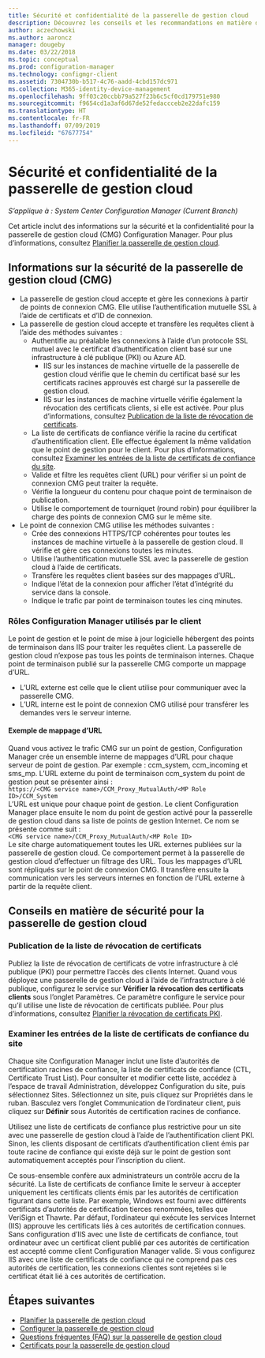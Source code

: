 ```yaml
---
title: Sécurité et confidentialité de la passerelle de gestion cloud
description: Découvrez les conseils et les recommandations en matière de sécurité et de confidentialité concernant la passerelle de gestion cloud.
author: aczechowski
ms.author: aaroncz
manager: dougeby
ms.date: 03/22/2018
ms.topic: conceptual
ms.prod: configuration-manager
ms.technology: configmgr-client
ms.assetid: 7304730b-b517-4c76-aadd-4cbd157dc971
ms.collection: M365-identity-device-management
ms.openlocfilehash: 9ff03c20ccbb79a527f23b6c5cf0cd179751e980
ms.sourcegitcommit: f9654cd1a3af6d67de52fedaccceb2e22dafc159
ms.translationtype: HT
ms.contentlocale: fr-FR
ms.lasthandoff: 07/09/2019
ms.locfileid: "67677754"
---
```

# <a name="security-and-privacy-for-the-cloud-management-gateway"></a>Sécurité et confidentialité de la passerelle de gestion cloud

*S’applique à : System Center Configuration Manager (Current Branch)*

Cet article inclut des informations sur la sécurité et la confidentialité pour la passerelle de gestion cloud (CMG) Configuration Manager. Pour plus d’informations, consultez [Planifier la passerelle de gestion cloud](/sccm/core/clients/manage/cmg/plan-cloud-management-gateway).

## <a name="cmg-security-details"></a>Informations sur la sécurité de la passerelle de gestion cloud (CMG)
- La passerelle de gestion cloud accepte et gère les connexions à partir de points de connexion CMG. Elle utilise l’authentification mutuelle SSL à l’aide de certificats et d’ID de connexion.
- La passerelle de gestion cloud accepte et transfère les requêtes client à l’aide des méthodes suivantes :
    - Authentifie au préalable les connexions à l’aide d’un protocole SSL mutuel avec le certificat d’authentification client basé sur une infrastructure à clé publique (PKI) ou Azure AD. 
      - IIS sur les instances de machine virtuelle de la passerelle de gestion cloud vérifie que le chemin du certificat basé sur les certificats racines approuvés est chargé sur la passerelle de gestion cloud.
      - IIS sur les instances de machine virtuelle vérifie également la révocation des certificats clients, si elle est activée. Pour plus d’informations, consultez [Publication de la liste de révocation de certificats](#bkmk_crl).
    - La liste de certificats de confiance vérifie la racine du certificat d’authentification client. Elle effectue également la même validation que le point de gestion pour le client. Pour plus d’informations, consultez [Examiner les entrées de la liste de certificats de confiance du site](#bkmk_ctl).
    - Valide et filtre les requêtes client (URL) pour vérifier si un point de connexion CMG peut traiter la requête.  
    - Vérifie la longueur du contenu pour chaque point de terminaison de publication.
    - Utilise le comportement de tourniquet (round robin) pour équilibrer la charge des points de connexion CMG sur le même site.
- Le point de connexion CMG utilise les méthodes suivantes :
    - Crée des connexions HTTPS/TCP cohérentes pour toutes les instances de machine virtuelle à la passerelle de gestion cloud. Il vérifie et gère ces connexions toutes les minutes.
    - Utilise l’authentification mutuelle SSL avec la passerelle de gestion cloud à l’aide de certificats.
    - Transfère les requêtes client basées sur des mappages d’URL.
    - Indique l’état de la connexion pour afficher l’état d’intégrité du service dans la console.
    - Indique le trafic par point de terminaison toutes les cinq minutes.

### <a name="configuration-manager-client-facing-roles"></a>Rôles Configuration Manager utilisés par le client
Le point de gestion et le point de mise à jour logicielle hébergent des points de terminaison dans IIS pour traiter les requêtes client. La passerelle de gestion cloud n’expose pas tous les points de terminaison internes. Chaque point de terminaison publié sur la passerelle CMG comporte un mappage d’URL.
  - L’URL externe est celle que le client utilise pour communiquer avec la passerelle CMG.
  - L’URL interne est le point de connexion CMG utilisé pour transférer les demandes vers le serveur interne.

#### <a name="url-mapping-example"></a>Exemple de mappage d’URL
Quand vous activez le trafic CMG sur un point de gestion, Configuration Manager crée un ensemble interne de mappages d’URL pour chaque serveur de point de gestion. Par exemple : ccm_system, ccm_incoming et sms_mp. L’URL externe du point de terminaison ccm_system du point de gestion peut se présenter ainsi :  
`https://<CMG service name>/CCM_Proxy_MutualAuth/<MP Role ID>/CCM_System`  
L’URL est unique pour chaque point de gestion. Le client Configuration Manager place ensuite le nom du point de gestion activé pour la passerelle de gestion cloud dans sa liste de points de gestion Internet. Ce nom se présente comme suit :  
`<CMG service name>/CCM_Proxy_MutualAuth/<MP Role ID>`  
Le site charge automatiquement toutes les URL externes publiées sur la passerelle de gestion cloud. Ce comportement permet à la passerelle de gestion cloud d’effectuer un filtrage des URL. Tous les mappages d’URL sont répliqués sur le point de connexion CMG. Il transfère ensuite la communication vers les serveurs internes en fonction de l’URL externe à partir de la requête client.



## <a name="security-guidance-for-cmg"></a>Conseils en matière de sécurité pour la passerelle de gestion cloud


<a name="bkmk_crl"></a>

### <a name="publish-the-certificate-revocation-list"></a>Publication de la liste de révocation de certificats

Publiez la liste de révocation de certificats de votre infrastructure à clé publique (PKI) pour permettre l’accès des clients Internet. Quand vous déployez une passerelle de gestion cloud à l’aide de l’infrastructure à clé publique, configurez le service sur **Vérifier la révocation des certificats clients** sous l’onglet Paramètres. Ce paramètre configure le service pour qu’il utilise une liste de révocation de certificats publiée. Pour plus d’informations, consultez [Planifier la révocation de certificats PKI](/sccm/core/plan-design/security/plan-for-security#BKMK_PlanningForCRLs).



<a name="bkmk_ctl"></a>

### <a name="review-entries-in-the-sites-certificate-trust-list"></a>Examiner les entrées de la liste de certificats de confiance du site
<!--503739-->
Chaque site Configuration Manager inclut une liste d’autorités de certification racines de confiance, la liste de certificats de confiance (CTL, Certificate Trust List). Pour consulter et modifier cette liste, accédez à l’espace de travail Administration, développez Configuration du site, puis sélectionnez Sites. Sélectionnez un site, puis cliquez sur Propriétés dans le ruban. Basculez vers l’onglet Communication de l’ordinateur client, puis cliquez sur **Définir** sous Autorités de certification racines de confiance.
 
Utilisez une liste de certificats de confiance plus restrictive pour un site avec une passerelle de gestion cloud à l’aide de l’authentification client PKI. Sinon, les clients disposant de certificats d’authentification client émis par toute racine de confiance qui existe déjà sur le point de gestion sont automatiquement acceptés pour l’inscription du client.

Ce sous-ensemble confère aux administrateurs un contrôle accru de la sécurité. La liste de certificats de confiance limite le serveur à accepter uniquement les certificats clients émis par les autorités de certification figurant dans cette liste. Par exemple, Windows est fourni avec différents certificats d’autorités de certification tierces renommées, telles que VeriSign et Thawte. Par défaut, l’ordinateur qui exécute les services Internet (IIS) approuve les certificats liés à ces autorités de certification connues. Sans configuration d’IIS avec une liste de certificats de confiance, tout ordinateur avec un certificat client publié par ces autorités de certification est accepté comme client Configuration Manager valide. Si vous configurez IIS avec une liste de certificats de confiance qui ne comprend pas ces autorités de certification, les connexions clientes sont rejetées si le certificat était lié à ces autorités de certification. 


<!--486209-->


<!-- ## Privacy information for CMG -->


## <a name="next-steps"></a>Étapes suivantes

- [Planifier la passerelle de gestion cloud](/sccm/core/clients/manage/cmg/plan-cloud-management-gateway)
- [Configurer la passerelle de gestion cloud](/sccm/core/clients/manage/cmg/setup-cloud-management-gateway)
- [Questions fréquentes (FAQ) sur la passerelle de gestion cloud](/sccm/core/clients/manage/cmg/cloud-management-gateway-faq)
- [Certificats pour la passerelle de gestion cloud](/sccm/core/clients/manage/cmg/certificates-for-cloud-management-gateway)
